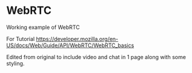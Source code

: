 WebRTC
======

Working example of WebRTC

For Tutorial
https://developer.mozilla.org/en-US/docs/Web/Guide/API/WebRTC/WebRTC_basics

Edited from original to include video and chat in 1 page along with some styling.

